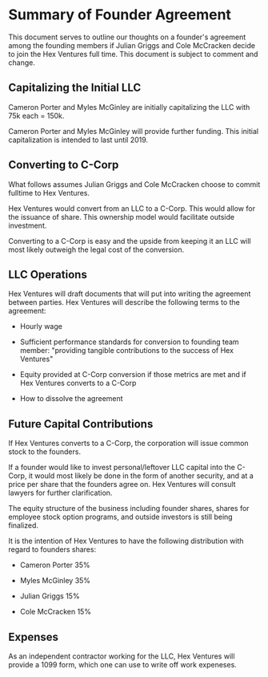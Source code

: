 # Summary of Founder Agreement

This document serves to outline our thoughts on a founder's agreement among the founding members if Julian Griggs and Cole McCracken decide to join the Hex Ventures full time. This document is subject to comment and change.

## Capitalizing the Initial LLC

Cameron Porter and Myles McGinley are initially capitalizing the LLC with 75k each = 150k.

Cameron Porter and Myles McGinley will provide further funding. This initial capitalization is intended to last until 2019.

## Converting to C-Corp

What follows assumes Julian Griggs and Cole McCracken choose to commit fulltime to Hex Ventures.

Hex Ventures would convert from an LLC to a C-Corp. This would allow for the issuance of share. This ownership model would facilitate outside investment.

Converting to a C-Corp is easy and the upside from keeping it an LLC will most likely outweigh the legal cost of the conversion.

## LLC Operations

Hex Ventures will draft documents that will put into writing the agreement between parties. Hex Ventures will describe the following terms to the agreement: 

* Hourly wage

* Sufficient performance standards for conversion to founding team member: "providing tangible contributions to the success of Hex Ventures"

* Equity provided at C-Corp conversion if those metrics are met and if Hex Ventures converts to a C-Corp

* How to dissolve the agreement

## Future Capital Contributions

If Hex Ventures converts to a C-Corp, the corporation will issue common stock to the founders. 

If a founder would like to  invest personal/leftover LLC capital into the C-Corp, it would most likely be done in the form of another security, and at a price per share that the founders agree on. Hex Ventures will consult lawyers for further clarification.

The equity structure of the business including founder shares, shares for employee stock option programs, and outside investors is still being finalized.

It is the intention of Hex Ventures to have the following distribution with regard to founders shares:

* Cameron Porter 35%

* Myles McGinley 35%

* Julian Griggs 15%

* Cole McCracken 15%

## Expenses

As an independent contractor working for the LLC, Hex Ventures will provide a 1099 form, which one can use to write off work expeneses. 
